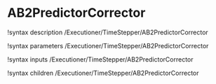 <!-- MOOSE Documentation Stub: Remove this when content is added. -->

# AB2PredictorCorrector
!syntax description /Executioner/TimeStepper/AB2PredictorCorrector

!syntax parameters /Executioner/TimeStepper/AB2PredictorCorrector

!syntax inputs /Executioner/TimeStepper/AB2PredictorCorrector

!syntax children /Executioner/TimeStepper/AB2PredictorCorrector
